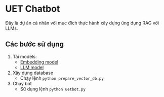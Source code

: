 # UET Chatbot

Đây là dự án cá nhân với mục đích thực hành xây dựng ứng dụng RAG với LLMs.

## Các bước sử dụng

1. Tải models:
    - [Embedding model](https://huggingface.co/caliex/all-MiniLM-L6-v2-f16.gguf/blob/main/all-MiniLM-L6-v2-f16.gguf)
    - [LLM model](https://huggingface.co/vilm/vinallama-7b-chat-GGUF/blob/main/vinallama-7b-chat_q5_0.gguf)
2. Xây dựng database
    - Chạy lệnh `python prepare_vector_db.py`
3. Chạy bot
    - Sử dụng lệnh `python uetbot.py`
